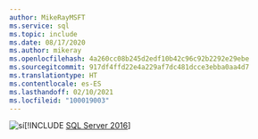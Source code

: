 ```yaml
---
author: MikeRayMSFT
ms.service: sql
ms.topic: include
ms.date: 08/17/2020
ms.author: mikeray
ms.openlocfilehash: 4a260cc08b245d2edf10b42c96c92b2292e29ebe
ms.sourcegitcommit: 917df4ffd22e4a229af7dc481dcce3ebba0aa4d7
ms.translationtype: HT
ms.contentlocale: es-ES
ms.lasthandoff: 02/10/2021
ms.locfileid: "100019003"
---
```

<Token>![sí](../media/yes-icon.png)[!INCLUDE [SQL Server 2016](../sssql16-md.md)]</Token>